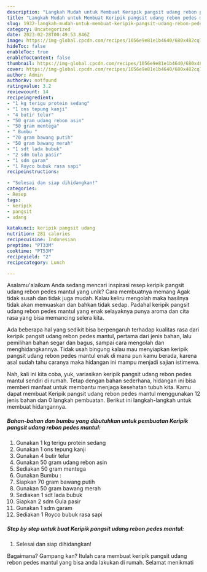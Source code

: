 ```yaml
---
description: "Langkah Mudah untuk Membuat Keripik pangsit udang rebon pedes mantul{ yang Enak"
title: "Langkah Mudah untuk Membuat Keripik pangsit udang rebon pedes mantul{ yang Enak"
slug: 1932-langkah-mudah-untuk-membuat-keripik-pangsit-udang-rebon-pedes-mantul-yang-enak
category: Uncategorized
date: 2023-02-28T00:49:53.846Z
image: https://img-global.cpcdn.com/recipes/1056e9e81e1b4640/680x482cq70/keripik-pangsit-udang-rebon-pedes-mantul-foto-resep-utama.jpg
hideToc: false
enableToc: true
enableTocContent: false
thumbnail: https://img-global.cpcdn.com/recipes/1056e9e81e1b4640/680x482cq70/keripik-pangsit-udang-rebon-pedes-mantul-foto-resep-utama.jpg
cover: https://img-global.cpcdn.com/recipes/1056e9e81e1b4640/680x482cq70/keripik-pangsit-udang-rebon-pedes-mantul-foto-resep-utama.jpg
author: Admin
authorAv: notfound
ratingvalue: 3.2
reviewcount: 14
recipeingredient:
- "1 kg terigu protein sedang"
- "1 ons tepung kanji"
- "4 butir telur"
- "50 gram udang rebon asin"
- "50 gram mentega"
- " Bumbu "
- "70 gram bawang putih"
- "50 gram bawang merah"
- "1 sdt lada bubuk"
- "2 sdm Gula pasir"
- "1 sdm garam"
- "1 Royco bubuk rasa sapi"
recipeinstructions:

- "Selesai dan siap dihidangkan!"
categories:
- Resep
tags:
- keripik
- pangsit
- udang

katakunci: keripik pangsit udang 
nutrition: 281 calories
recipecuisine: Indonesian
preptime: "PT33M"
cooktime: "PT53M"
recipeyield: "2"
recipecategory: Lunch

---
```



Asalamu'alaikum Anda sedang mencari inspirasi resep keripik pangsit udang rebon pedes mantul yang unik? Cara membuatnya memang Agak tidak susah dan tidak juga mudah. Kalau keliru mengolah maka hasilnya tidak akan memuaskan dan bahkan tidak sedap. Padahal keripik pangsit udang rebon pedes mantul yang enak selayaknya punya aroma dan cita rasa yang bisa memancing selera kita.


Ada beberapa hal yang sedikit bisa berpengaruh terhadap kualitas rasa dari keripik pangsit udang rebon pedes mantul, pertama dari jenis bahan, lalu pemilihan bahan segar dan bagus, sampai cara mengolah dan menghidangkannya. Tidak usah bingung kalau mau menyiapkan keripik pangsit udang rebon pedes mantul enak di mana pun kamu berada, karena asal sudah tahu caranya maka hidangan ini mampu menjadi sajian istimewa.




Nah, kali ini kita coba, yuk, variasikan keripik pangsit udang rebon pedes mantul sendiri di rumah. Tetap dengan bahan sederhana, hidangan ini bisa memberi manfaat untuk membantu menjaga kesehatan tubuh kita. Kamu dapat membuat Keripik pangsit udang rebon pedes mantul menggunakan 12 jenis bahan dan 0 langkah pembuatan. Berikut ini langkah-langkah untuk membuat hidangannya.

<!--inarticleads1-->

##### Bahan-bahan dan bumbu yang dibutuhkan untuk pembuatan Keripik pangsit udang rebon pedes mantul:

1. Gunakan 1 kg terigu protein sedang
1. Gunakan 1 ons tepung kanji
1. Gunakan 4 butir telur
1. Gunakan 50 gram udang rebon asin
1. Sediakan 50 gram mentega
1. Gunakan  Bumbu :
1. Siapkan 70 gram bawang putih
1. Gunakan 50 gram bawang merah
1. Sediakan 1 sdt lada bubuk
1. Siapkan 2 sdm Gula pasir
1. Gunakan 1 sdm garam
1. Sediakan 1 Royco bubuk rasa sapi




<!--inarticleads2-->

##### Step by step untuk buat Keripik pangsit udang rebon pedes mantul:


1. Selesai dan siap dihidangkan!



Bagaimana? Gampang kan? Itulah cara membuat keripik pangsit udang rebon pedes mantul yang bisa anda lakukan di rumah. Selamat menikmati

